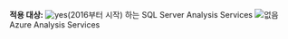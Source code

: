 **적용 대상:** ![yes](media/yes.png)(2016부터 시작) 하는 SQL Server Analysis Services ![없음](media/no.png)Azure Analysis Services